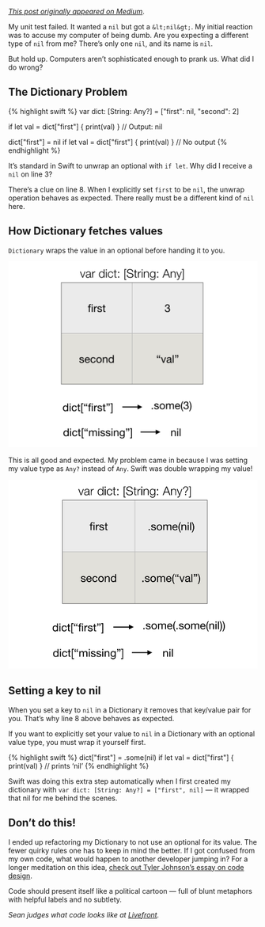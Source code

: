 *[This post originally appeared on Medium](https://medium.com/livefront/swift-expected-nil-not-nil-27ac2eb8505d)*.

My unit test failed. It wanted a `nil` but got a `&lt;nil&gt;`. My initial reaction was to accuse my computer of being dumb. Are you expecting a different type of `nil` from me? There’s only one `nil`, and its name is `nil`.

But hold up. Computers aren’t sophisticated enough to prank us. What did I do wrong?

## The Dictionary Problem

{% highlight swift %}
var dict: [String: Any?] = ["first": nil, "second": 2]

if let val = dict["first"] {
    print(val)
}
// Output: nil

dict["first"] = nil
if let val = dict["first"] {
    print(val)
}
// No output
{% endhighlight %}

It’s standard in Swift to unwrap an optional with `if let`. Why did I receive a `nil` on line 3?

There’s a clue on line 8. When I explicitly set `first` to be `nil`, the unwrap operation behaves as expected. There really must be a different kind of `nil` here.

## How Dictionary fetches values

`Dictionary` wraps the value in an optional before handing it to you.

![](/assets/images/swift-expected-nil-not-nil/1LHvVrDoM-Zf_cRjcFwzk1g.png)

This is all good and expected. My problem came in because I was setting my value type as `Any?` instead of `Any`. Swift was double wrapping my value!

![](/assets/images/swift-expected-nil-not-nil/1o2JutK_fwV-KFf35sJ4QKA.png)

## Setting a key to nil

When you set a key to `nil` in a Dictionary it removes that key/value pair for you. That’s why line 8 above behaves as expected.

If you want to explicitly set your value to `nil` in a Dictionary with an optional value type, you must wrap it yourself first.

{% highlight swift %}
dict["first"] = .some(nil)
if let val = dict["first"] {
    print(val)
}
// prints ‘nil’
{% endhighlight %}

Swift was doing this extra step automatically when I first created my dictionary with `var dict: [String: Any?] = ["first", nil]` — it wrapped that nil for me behind the scenes.

## Don’t do this!

I ended up refactoring my Dictionary to not use an optional for its value. The fewer quirky rules one has to keep in mind the better. If I got confused from my own code, what would happen to another developer jumping in? For a longer meditation on this idea, [check out Tyler Johnson’s essay on code design](https://medium.com/livefront/applying-design-concepts-to-code-7cd65143b79a).

Code should present itself like a political cartoon — full of blunt metaphors with helpful labels and no subtlety.

*Sean judges what code looks like at [Livefront](http://www.livefront.com).*
